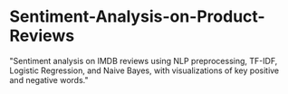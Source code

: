 # Sentiment-Analysis-on-Product-Reviews
"Sentiment analysis on IMDB reviews using NLP preprocessing, TF-IDF, Logistic Regression, and Naive Bayes, with visualizations of key positive and negative words."
